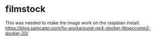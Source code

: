 # filmstock

This was needed to make the image work on the raspbian install:
https://blog.samcater.com/fix-workaround-rpi4-docker-libseccomp2-docker-20/


